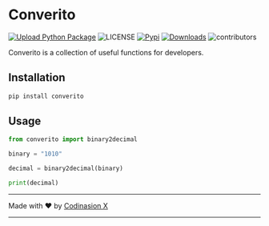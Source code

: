 # Converito

[![Upload Python Package](https://github.com/codinasionx/converito/actions/workflows/python-publish.yml/badge.svg)](https://github.com/codinasionx/converito/actions/workflows/python-publish.yml) ![LICENSE](https://img.shields.io/pypi/l/converito) [![Pypi](https://img.shields.io/pypi/v/converito)](https://pypi.org/project/converito) [![Downloads](https://img.shields.io/pypi/dm/converito)](https://img.shields.io/pypi/v/converito) ![contributors](https://img.shields.io/github/contributors/codinasionx/converito)

Converito is a collection of useful functions for developers.

## Installation

```bash
pip install converito
```

## Usage

```python
from converito import binary2decimal

binary = "1010"

decimal = binary2decimal(binary)

print(decimal)
```

---

Made with ❤️ by [Codinasion X](https://github.com/codinasionx)

---
